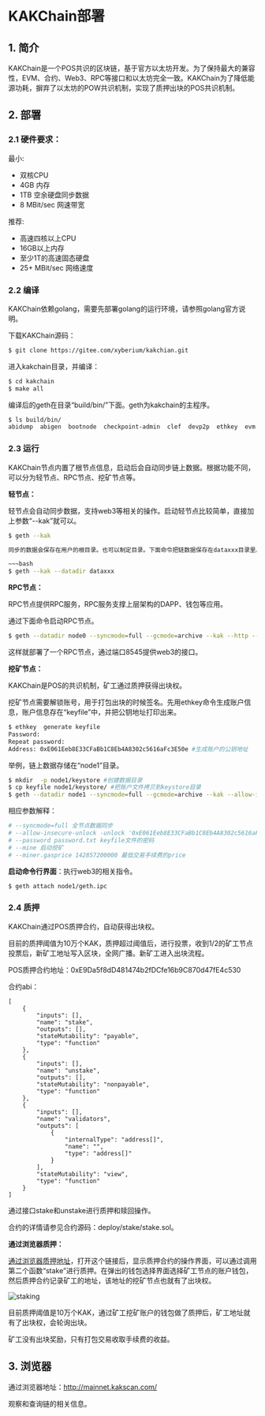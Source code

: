 # KAKChain部署

## 1. 简介

KAKChain是一个POS共识的区块链，基于官方以太坊开发。为了保持最大的兼容性，EVM、合约、Web3、RPC等接口和以太坊完全一致。KAKChain为了降低能源功耗，摒弃了以太坊的POW共识机制，实现了质押出块的POS共识机制。

## 2. 部署

### 2.1 硬件要求：

最小:

- 双核CPU
- 4GB 内存
- 1TB 空余硬盘同步数据
- 8 MBit/sec 网速带宽

推荐:

- 高速四核以上CPU
- 16GB以上内存
- 至少1T的高速固态硬盘
- 25+ MBit/sec 网络速度

### 2.2 编译

KAKChain依赖golang，需要先部署golang的运行环境，请参照golang官方说明。

下载KAKChain源码：

~~~bash
$ git clone https://gitee.com/xyberium/kakchian.git
~~~

进入kakchain目录，并编译：

~~~bash
$ cd kakchain
$ make all
~~~

编译后的geth在目录“build/bin/”下面。geth为kakchain的主程序。

~~~bash
$ ls build/bin/
abidump  abigen  bootnode  checkpoint-admin  clef  devp2p  ethkey  evm  faucet  geth  p2psim  puppeth  rlpdump
~~~

### 2.3 运行

KAKChain节点内置了根节点信息，启动后会自动同步链上数据。根据功能不同，可以分为轻节点、RPC节点、挖矿节点等。

**轻节点：**

轻节点会自动同步数据，支持web3等相关的操作。启动轻节点比较简单，直接加上参数“--kak”就可以。

~~~bash
$ geth --kak

同步的数据会保存在用户的根目录。也可以制定目录。下面命令把链数据保存在dataxxx目录里。

~~~bash
$ geth --kak --datadir dataxxx
~~~

**RPC节点：**

RPC节点提供RPC服务，RPC服务支撑上层架构的DAPP、钱包等应用。

通过下面命令启动RPC节点。

~~~bash
$ geth --datadir node0 --syncmode=full --gcmode=archive --kak --http --http.vhosts='*' --http.addr '0.0.0.0' --http.port 8545 --http.api 'admin,debug,web3,eth,txpool,personal,miner,net' --http.corsdomain '*' --miner.gasprice 142857200000
~~~

这样就部署了一个RPC节点，通过端口8545提供web3的接口。

**挖矿节点：**

KAKChain是POS的共识机制，矿工通过质押获得出块权。

挖矿节点需要解锁账号，用于打包出块的时候签名。先用ethkey命令生成账户信息，账户信息存在“keyfile”中，并把公钥地址打印出来。

~~~bash
$ ethkey  generate keyfile
Password: 
Repeat password: 
Address: 0xE061Eeb8E33CFaBb1C8Eb4A8302c5616aFc3E50e #生成账户的公钥地址
~~~

举例，链上数据存储在“node1”目录。

~~~bash
$ mkdir  -p node1/keystore #创建数据目录
$ cp keyfile node1/keystore/ #把账户文件拷贝到keystore目录
$ geth --datadir node1 --syncmode=full --gcmode=archive --kak --allow-insecure-unlock -unlock '0xE061Eeb8E33CFaBb1C8Eb4A8302c5616aFc3E50e' --password password.txt --mine --miner.gasprice 142857200000 #启动节点
~~~

相应参数解释：

~~~bash
# --syncmode=full 全节点数据同步
# --allow-insecure-unlock -unlock '0xE061Eeb8E33CFaBb1C8Eb4A8302c5616aFc3E50e' 解锁挖矿节点账户
# --password password.txt keyfile文件的密码
# --mine 启动挖矿
# --miner.gasprice 142857200000 最低交易手续费的price
~~~

**启动命令行界面**：执行web3的相关指令。

~~~bash
$ geth attach node1/geth.ipc
~~~

### 2.4 质押

KAKChain通过POS质押合约，自动获得出块权。

目前的质押阈值为10万个KAK，质押超过阈值后，进行投票，收到1/2的矿工节点投票后，新矿工地址写入区块，全网广播。新矿工进入出块流程。

POS质押合约地址：0xE9Da5f8dD481474b2fDCfe16b9C870d47fE4c530

合约abi：

~~~
[
	{
		"inputs": [],
		"name": "stake",
		"outputs": [],
		"stateMutability": "payable",
		"type": "function"
	},
	{
		"inputs": [],
		"name": "unstake",
		"outputs": [],
		"stateMutability": "nonpayable",
		"type": "function"
	},
	{
		"inputs": [],
		"name": "validators",
		"outputs": [
			{
				"internalType": "address[]",
				"name": "",
				"type": "address[]"
			}
		],
		"stateMutability": "view",
		"type": "function"
	}
]
~~~

通过接口stake和unstake进行质押和赎回操作。

合约的详情请参见合约源码：deploy/stake/stake.sol。

**通过浏览器质押：**

[通过浏览器质押地址](http://mainnet.kakscan.com/address/0xE9Da5f8dD481474b2fDCfe16b9C870d47fE4c530/write-contract)，打开这个链接后，显示质押合约的操作界面，可以通过调用第二个函数“stake”进行质押。在弹出的钱包选择界面选择矿工节点的账户钱包，然后质押合约记录矿工的地址，该地址的挖矿节点也就有了出块权。

![staking](/home/jingwei/go/src/gitee.com/xyberium/kakchian/deploy/jpg/staking.jpg)

目前质押阈值是10万个KAK，通过矿工挖矿账户的钱包做了质押后，矿工地址就有了出块权，会轮询出块。

矿工没有出块奖励，只有打包交易收取手续费的收益。



## 3. 浏览器

通过浏览器地址：http://mainnet.kakscan.com/

观察和查询链的相关信息。

